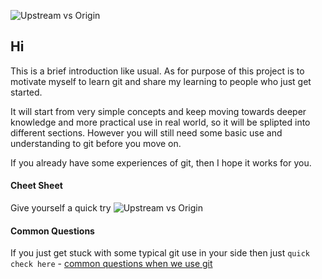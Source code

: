 ![Upstream vs Origin](https://github.com/Seven-Bi/GitTut/blob/master/images/cov/cover.jpg)

## Hi
This is a brief introduction like usual.
As for purpose of this project is to motivate myself to learn git and share my learning to people who just get started.

It will start from very simple concepts and keep moving towards deeper knowledge and more practical use in real world, so it will be splipted into 
different sections. However you will still need some basic use and understanding to git before you move on.

If you already have some experiences of git, then I hope it works for you.


#### Cheet Sheet
Give yourself a quick try
![Upstream vs Origin](https://github.com/Seven-Bi/GitTut/blob/master/images/cheat_sheet.png)

#### Common Questions
If you just get stuck with some typical git use in your side then just ``quick check here`` - [common questions when we use git](./common_questions/note_1.md)